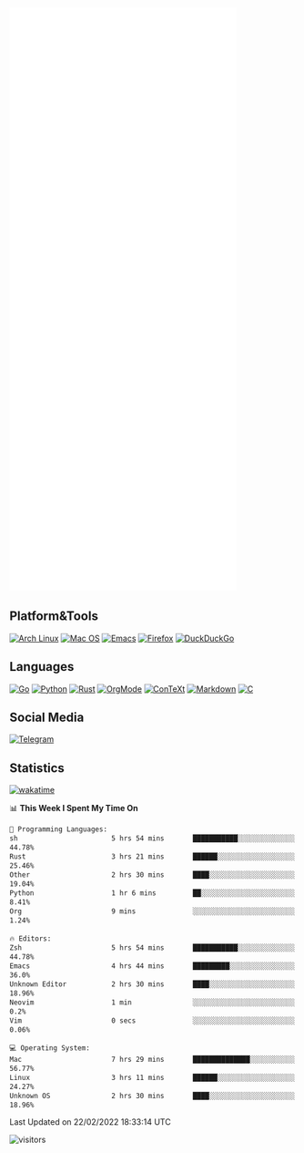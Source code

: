 ![Metrics](https://github.com/SteamedFish/SteamedFish/blob/master/github-metrics.svg)

## Platform&Tools

[![Arch Linux](https://img.shields.io/badge/ArchLinux-1793D1?logo=arch-linux&logoColor=fff&style=flat-square)](https://archlinux.org/)
[![Mac OS](https://img.shields.io/badge/MacOS-000000?style=flat-square&logo=macos&logoColor=F0F0F0)](https://www.apple.com/macos/)
[![Emacs](https://img.shields.io/badge/Emacs-%237F5AB6.svg?&style=flat-square&logo=gnu-emacs&logoColor=white)](https://www.gnu.org/software/emacs/)
[![Firefox](https://img.shields.io/badge/Firefox-FF7139?style=flat-square&logo=Firefox-Browser&logoColor=white)](https://firefox.com/)
[![DuckDuckGo](https://img.shields.io/badge/DuckDuckGo-DE5833?style=flat-square&logo=DuckDuckGo&logoColor=white)](https://duckduckgo.com/)

## Languages

[![Go](https://img.shields.io/badge/Golang-%2300ADD8.svg?style=flat-square&logo=go&logoColor=white)](https://golang.org/)
[![Python](https://img.shields.io/badge/Python-3670A0?style=flat-square&logo=python&logoColor=ffdd54)](https://www.python.org/)
[![Rust](https://img.shields.io/badge/Rust-%23000000.svg?style=flat-square&logo=rust&logoColor=white)](https://www.rust-lang.org/)
[![OrgMode](https://img.shields.io/badge/OrgMode-%23000000.svg?style=flat-square&logo=org&logoColor=white)](https://orgmode.org/)
[![ConTeXt](https://img.shields.io/badge/ConTeXt-%23008080.svg?style=flat-square&logo=latex&logoColor=white)](https://contextgarden.net/)
[![Markdown](https://img.shields.io/badge/MarkDown-%23000000.svg?style=flat-square&logo=markdown&logoColor=white)](https://daringfireball.net/projects/markdown/)
[![C](https://img.shields.io/badge/C-%2300599C.svg?style=flat-square&logo=c&logoColor=white)](https://www.iso.org/standard/74528.html)

## Social Media

[![Telegram](https://img.shields.io/badge/SteamedFish-2CA5E0?style=social&logo=telegram&logoColor=white)](https://t.me/SteamedFish)

## Statistics
[![wakatime](https://wakatime.com/badge/user/168280d6-fcf2-4b4f-ad3a-dc4612f35b38.svg)](https://wakatime.com/@168280d6-fcf2-4b4f-ad3a-dc4612f35b38)

<!--START_SECTION:waka-->
📊 **This Week I Spent My Time On** 

```text
💬 Programming Languages: 
sh                       5 hrs 54 mins       ███████████░░░░░░░░░░░░░░   44.78% 
Rust                     3 hrs 21 mins       ██████░░░░░░░░░░░░░░░░░░░   25.46% 
Other                    2 hrs 30 mins       ████░░░░░░░░░░░░░░░░░░░░░   19.04% 
Python                   1 hr 6 mins         ██░░░░░░░░░░░░░░░░░░░░░░░   8.41% 
Org                      9 mins              ░░░░░░░░░░░░░░░░░░░░░░░░░   1.24%

🔥 Editors: 
Zsh                      5 hrs 54 mins       ███████████░░░░░░░░░░░░░░   44.78% 
Emacs                    4 hrs 44 mins       █████████░░░░░░░░░░░░░░░░   36.0% 
Unknown Editor           2 hrs 30 mins       ████░░░░░░░░░░░░░░░░░░░░░   18.96% 
Neovim                   1 min               ░░░░░░░░░░░░░░░░░░░░░░░░░   0.2% 
Vim                      0 secs              ░░░░░░░░░░░░░░░░░░░░░░░░░   0.06%

💻 Operating System: 
Mac                      7 hrs 29 mins       ██████████████░░░░░░░░░░░   56.77% 
Linux                    3 hrs 11 mins       ██████░░░░░░░░░░░░░░░░░░░   24.27% 
Unknown OS               2 hrs 30 mins       ████░░░░░░░░░░░░░░░░░░░░░   18.96%

```


 Last Updated on 22/02/2022 18:33:14 UTC
<!--END_SECTION:waka-->

![visitors](https://visitor-badge.laobi.icu/badge?page_id=SteamedFish.SteamedFish)
